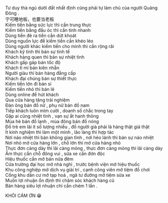 Tư duy thà ngủ dưới đất nhất định cũng phải tự làm chủ của người Quảng Đông .  
宁可睡地板，也要当老板  
Kiếm tiền bằng sức lực thì cần trung thực  
Kiếm tiền bằng đầu óc thì cần tinh nhanh  
Dùng tiền đẻ ra tiền cần dứt khoát  
Dùng nguồn lực để kiếm tiền cần khéo léo  
Dùng người khác kiếm tiền cho mình thì cần rộng rãi  
Khách kỹ tính thì bán sự tinh tế  
Khách hàng quen thì bán sự nhiệt tình  
Khách gấp gáp bán tốc độ  
Khách tỉ mỉ bán kiên nhẫn  
Người giàu thì bán hàng đẳng cấp  
Khách đại chúng bán sự thiết thực  
Kiếm tiền lớn đi bán sỉ  
Kiếm tiền nhỏ thì bán lẻ  
Dùng online để hút khách  
Qua cửa hàng tăng trải nghiệm  
Đàn ông bán đồ nữ , phụ nữ bán đồ nam  
Tiếp khách luôn mỉm cười , doanh số chắc trong tay  
Gặp ai cũng nhiệt tình , vạn sự ắt hanh thông  
Mùa hè bán đồ lạnh , mùa đông bán đồ nóng  
Đồ trẻ em lãi ít số lượng nhiều , đồ người già phải là hàng thật giá thật  
Ít kinh nghiệm thì làm một mình , lão làng thì hợp tác  
Nơi náo nhiệt thì bán không gian tĩnh , nơi hẻo lánh thì bán sự náo nhiệt  
Nơi nhỏ mở cửa hàng lớn , chỗ lớn thì mở cửa hàng nhỏ  
Thực đơn càng dày thì lãi càng mỏng , thực đơn càng mỏng thì lãi càng dày  
Ẩm thực cần chỗ đông vui , sửa xe cần đơn độc  
Hiệu thuốc cần mở bán nửa đêm  
Cửa trường đại học mở nhà nghỉ , trước bệnh viện mở hiệu thuốc  
Khu công nghiệp mở dịch vụ giải trí , cạnh công viên mở tiệm đồ chơi  
Cổng khu dân cư mở tạp hoá , ngã tư đường mở tiệm sửa xe  
Muốn lợi nhuận ổn định thì chăm sóc khách hàng cũ  
Bán hàng siêu lợi nhuận chỉ cần chém 1 lần .

KHỎI CÁM ƠN 😁